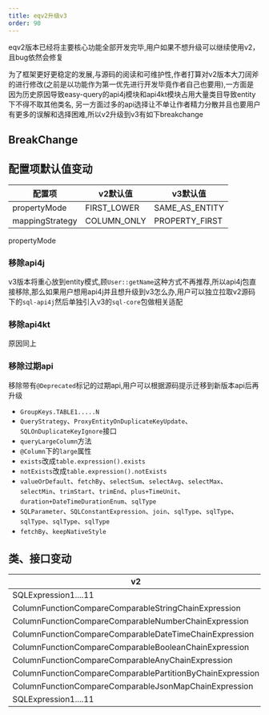 ```yaml
---
title: eqv2升级v3
order: 90
---
```


eqv2版本已经将主要核心功能全部开发完毕,用户如果不想升级可以继续使用v2，且bug依然会修复

为了框架更好更稳定的发展,与源码的阅读和可维护性,作者打算对v2版本大刀阔斧的进行修改(之前是以功能作为第一优先进行开发毕竟作者自己也要用),一方面是因为历史原因导致easy-query的api4j模块和api4kt模块占用大量类目导致entity下不得不取其他类名,
另一方面过多的api选择让不单让作者精力分散并且也要用户有更多的误解和选择困难,所以v2升级到v3有如下breakchange

## BreakChange

## 配置项默认值变动
配置项  | v2默认值  | v3默认值
---  | --- | --- 
propertyMode  | FIRST_LOWER | SAME_AS_ENTITY 
mappingStrategy  | COLUMN_ONLY | PROPERTY_FIRST 

propertyMode

### 移除api4j
v3版本将重心放到entity模式,顾`User::getName`这种方式不再推荐,所以api4j包直接移除,那么如果用户想用api4j并且想升级到v3怎么办,用户可以独立拉取v2源码下的`sql-api4j`然后单独引入v3的`sql-core`包做相关适配

### 移除api4kt
原因同上


### 移除过期api
移除带有`@Deprecated`标记的过期api,用户可以根据源码提示迁移到新版本api后再升级
- `GroupKeys.TABLE1.....N`
- `QueryStrategy`、`ProxyEntityOnDuplicateKeyUpdate`、`SQLOnDuplicateKeyIgnore`接口
- `queryLargeColumn`方法
- `@Column`下的`large`属性
- `exists`改成`table.expression().exists`
- `notExists`改成`table.expression().notExists`
- `valueOrDefault`、`fetchBy`、`selectSum`、`selectAvg`、`selectMax`、`selectMin`、`trimStart`、`trimEnd`、`plus+TimeUnit`、`duration+DateTimeDurationEnum`、`sqlType`
- `SQLParameter`、`SQLConstantExpression`、`join`、`sqlType`、`sqlType`、`sqlType`、`sqlType`、`sqlType`
- `fetchBy`、`keepNativeStyle`



## 类、接口变动

v2  | v3  
---  | --- 
SQLExpression1....11  | SQLActionExpression1....11
ColumnFunctionCompareComparableStringChainExpression  | StringTypeExpression
ColumnFunctionCompareComparableNumberChainExpression  | NumberTypeExpression
ColumnFunctionCompareComparableDateTimeChainExpression  | DateTimeTypeExpression
ColumnFunctionCompareComparableBooleanChainExpression  | BooleanTypeExpression
ColumnFunctionCompareComparableAnyChainExpression  | AnyTypeExpression
ColumnFunctionCompareComparablePartitionByChainExpression  | PartitionByTypeExpression
ColumnFunctionCompareComparableJsonMapChainExpression  | JsonMapTypeExpression
SQLExpression1....11  | SQLActionExpression1....11

